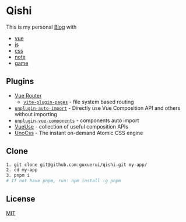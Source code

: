 # Qishi

This is my personal [Blog](https://www.guxuerui.cn) with

- [vue](https://www.guxuerui.cn/vue/list)
- [js](https://www.guxuerui.cn/js/list)
- [css](https://www.guxuerui.cn/css/list)
- [note](https://www.guxuerui.cn/note/list)
- [game](https://www.guxuerui.cn/game/list)

## Plugins

- [Vue Router](https://github.com/vuejs/vue-router)
  - [`vite-plugin-pages`](https://github.com/hannoeru/vite-plugin-pages) - file system based routing
- [`unplugin-auto-import`](https://github.com/antfu/unplugin-auto-import) - Directly use Vue Composition API and others without importing
- [`unplugin-vue-components`](https://github.com/antfu/unplugin-vue-components) - components auto import
- [VueUse](https://github.com/antfu/vueuse) - collection of useful composition APIs
- [UnoCss](https://github.com/unocss/unocss) - The instant on-demand Atomic CSS engine

## Clone

```bash
1. git clone git@github.com:guxuerui/qishi.git my-app/
2. cd my-app
3. pnpm i
# If not have pnpm, run: npm install -g pnpm
```

## License

[MIT](https://github.com/guxuerui/qishi/blob/main/LICENSE)
